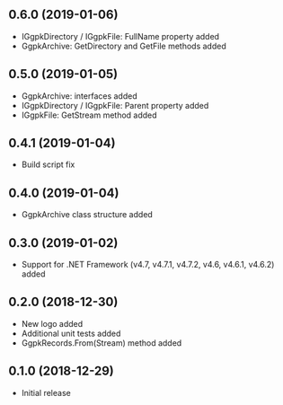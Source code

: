 ## 0.6.0 (2019-01-06)

- IGgpkDirectory / IGgpkFile: FullName property added
- GgpkArchive: GetDirectory and GetFile methods added

## 0.5.0 (2019-01-05)

- GgpkArchive: interfaces added
- IGgpkDirectory / IGgpkFile: Parent property added
- IGgpkFile: GetStream method added

## 0.4.1 (2019-01-04)

- Build script fix

## 0.4.0 (2019-01-04)

- GgpkArchive class structure added

## 0.3.0 (2019-01-02)

- Support for .NET Framework (v4.7, v4.7.1, v4.7.2, v4.6, v4.6.1, v4.6.2) added

## 0.2.0 (2018-12-30)

- New logo added
- Additional unit tests added
- GgpkRecords.From(Stream) method added

## 0.1.0 (2018-12-29)

- Initial release